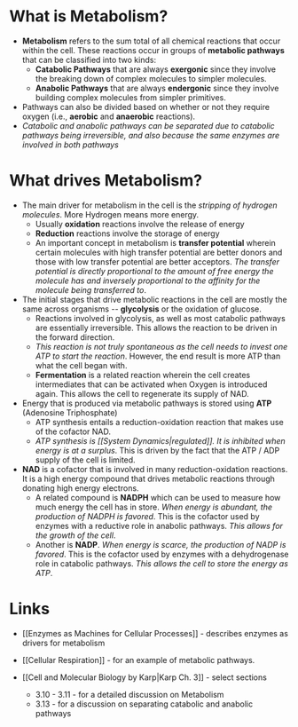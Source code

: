 # What is Metabolism?
* **Metabolism** refers to the sum total of all chemical reactions that occur within the cell. These reactions occur in groups of **metabolic pathways** that can be classified into two kinds:
	* **Catabolic Pathways** that are always **exergonic** since they involve the breaking down of complex molecules to simpler molecules.
	* **Anabolic Pathways** that are always **endergonic** since they involve building complex molecules from simpler primitives.
* Pathways can also be divided based on whether or not they require oxygen (i.e., **aerobic** and **anaerobic** reactions).
* *Catabolic and anabolic pathways can be separated due to catabolic pathways being irreversible, and also because the same enzymes are involved in both pathways*
# What drives Metabolism?
* The main driver for metabolism in the cell is the *stripping of hydrogen molecules*. More Hydrogen means more energy. 
	* Usually **oxidation** reactions involve the release of energy
	* **Reduction** reactions involve the storage of energy
	* An important concept in metabolism is **transfer potential** wherein certain molecules with high transfer potential are better donors and those with low transfer potential are better acceptors. *The transfer potential is directly proportional to the amount of free energy the molecule has and inversely proportional to the affinity for the molecule being transferred to*.
* The initial stages that drive metabolic reactions in the cell are mostly the same across organisms -- **glycolysis** or the oxidation of glucose.
	* Reactions involved in glycolysis, as well as most catabolic pathways are essentially irreversible. This allows the reaction to be driven in the forward direction.
	* *This reaction is not truly spontaneous as the cell needs to invest one ATP to start the reaction*. However, the end result is more ATP than what the cell began with.
	* **Fermentation** is a related reaction wherein the cell creates intermediates that can be activated when Oxygen is introduced again. This allows the cell to regenerate its supply of NAD. 
* Energy that is produced via metabolic pathways is stored using **ATP** (Adenosine Triphosphate)
	* ATP synthesis entails a reduction-oxidation reaction that makes use of the cofactor NAD.
	* *ATP synthesis is [[System Dynamics|regulated]]. It is inhibited when energy is at a surplus*. This is driven by the fact that the ATP / ADP supply of the cell is limited. 
* **NAD** is a cofactor that is involved in many reduction-oxidation reactions. It is a high energy compound that drives metabolic reactions through donating high energy electrons.
	* A related compound is **NADPH** which can be used to measure how much energy the cell has in store. *When energy is abundant, the production of NADPH is favored*.  This is the cofactor used by enzymes with a reductive role in anabolic pathways. *This allows for the growth of the cell*.
	* Another is **NADP**. *When energy is scarce, the production of NADP is favored*. This is the cofactor used by enzymes with a dehydrogenase role in catabolic pathways. *This allows the cell to store the energy as ATP*.
# Links
* [[Enzymes as Machines for Cellular Processes]] - describes enzymes as drivers for metabolism
* [[Cellular Respiration]] - for an example of metabolic pathways.

* [[Cell and Molecular Biology by Karp|Karp Ch. 3]] - select sections
	* 3.10 - 3.11 - for a detailed discussion on Metabolism
	* 3.13 - for a discussion on separating catabolic and anabolic pathways
